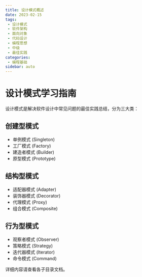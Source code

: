 ```yaml
---
title: 设计模式概述
date: 2023-02-15
tags:
 - 设计模式
 - 软件架构
 - 面向对象
 - 代码设计
 - 编程思想
 - 中级
 - 最佳实践
categories:
 - 编程基础
sidebar: auto
---
```


# 设计模式学习指南

设计模式是解决软件设计中常见问题的最佳实践总结，分为三大类：

## 创建型模式
- 单例模式 (Singleton)
- 工厂模式 (Factory)
- 建造者模式 (Builder)
- 原型模式 (Prototype)

## 结构型模式
- 适配器模式 (Adapter)
- 装饰器模式 (Decorator)
- 代理模式 (Proxy)
- 组合模式 (Composite)

## 行为型模式
- 观察者模式 (Observer)
- 策略模式 (Strategy)
- 迭代器模式 (Iterator)
- 命令模式 (Command)

详细内容请查看各子目录文档。